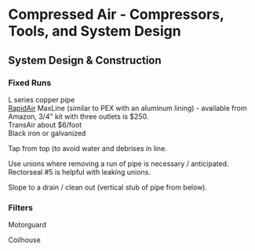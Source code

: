 # Compressed Air - Compressors, Tools, and System Design

## System Design & Construction

### Fixed Runs

L series copper pipe  
[RapidAir](https://rapidairproducts.com) MaxLine (similar to PEX with an aluminum lining) - available from Amazon, 3/4" kit with three outlets is $250.  
TransAir about $6/foot  
Black iron or galvanized  

Tap from top (to avoid water and debrises in line.

Use unions where removing a run of pipe is necessary / anticipated. Rectorseal #5 is helpful with leaking unions.

Slope to a drain / clean out (vertical stub of pipe from below).

### Filters

Motorguard

Coilhouse
